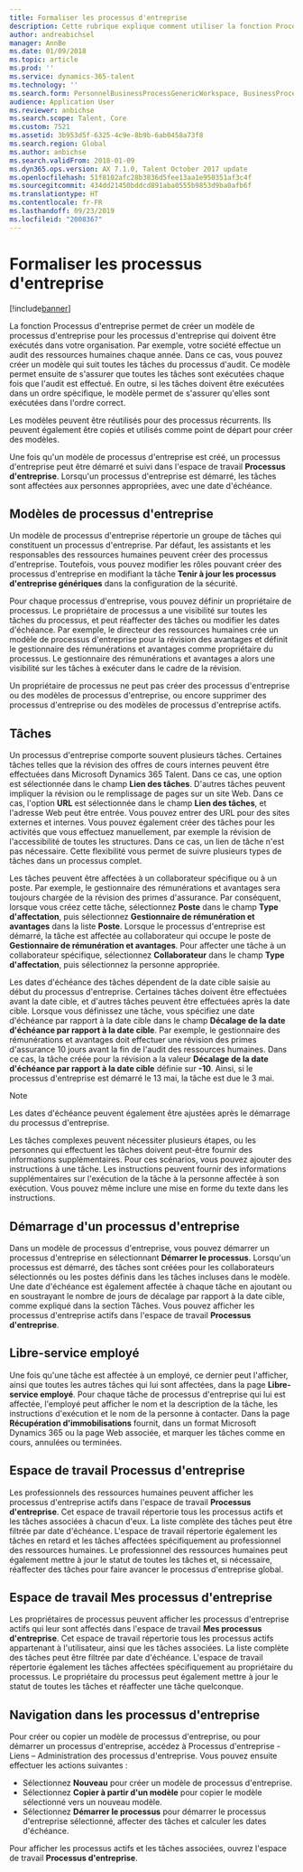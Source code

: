 ```yaml
---
title: Formaliser les processus d'entreprise
description: Cette rubrique explique comment utiliser la fonction Processus d'entreprise pour créer un modèle de processus d'entreprise pour les processus qui doivent être exécutés dans votre organisation.
author: andreabichsel
manager: AnnBe
ms.date: 01/09/2018
ms.topic: article
ms.prod: ''
ms.service: dynamics-365-talent
ms.technology: ''
ms.search.form: PersonnelBusinessProcessGenericWorkspace, BusinessProcessGenericTemplateListpage, BusinessProcessGenericMyTemplates, BusinessProcessGroupAssignment
audience: Application User
ms.reviewer: anbichse
ms.search.scope: Talent, Core
ms.custom: 7521
ms.assetid: 3b953d5f-6325-4c9e-8b9b-6ab0458a73f8
ms.search.region: Global
ms.author: anbichse
ms.search.validFrom: 2018-01-09
ms.dyn365.ops.version: AX 7.1.0, Talent October 2017 update
ms.openlocfilehash: 51f8102afc28b3836d5fee13aa1e950351af3c4f
ms.sourcegitcommit: 434dd21450bddcd891aba0555b9853d9ba0afb6f
ms.translationtype: HT
ms.contentlocale: fr-FR
ms.lasthandoff: 09/23/2019
ms.locfileid: "2008367"
---
```

# <a name="formalize-business-processes"></a>Formaliser les processus d'entreprise

[!include[banner](includes/banner.md)]

La fonction Processus d'entreprise permet de créer un modèle de processus d'entreprise pour les processus d'entreprise qui doivent être exécutés dans votre organisation. Par exemple, votre société effectue un audit des ressources humaines chaque année. Dans ce cas, vous pouvez créer un modèle qui suit toutes les tâches du processus d'audit. Ce modèle permet ensuite de s'assurer que toutes les tâches sont exécutées chaque fois que l'audit est effectué. En outre, si les tâches doivent être exécutées dans un ordre spécifique, le modèle permet de s'assurer qu'elles sont exécutées dans l'ordre correct.

Les modèles peuvent être réutilisés pour des processus récurrents. Ils peuvent également être copiés et utilisés comme point de départ pour créer des modèles.

Une fois qu'un modèle de processus d'entreprise est créé, un processus d'entreprise peut être démarré et suivi dans l'espace de travail **Processus d'entreprise**. Lorsqu'un processus d'entreprise est démarré, les tâches sont affectées aux personnes appropriées, avec une date d'échéance.

## <a name="business-process-templates"></a>Modèles de processus d'entreprise
Un modèle de processus d'entreprise répertorie un groupe de tâches qui constituent un processus d'entreprise. Par défaut, les assistants et les responsables des ressources humaines peuvent créer des processus d'entreprise. Toutefois, vous pouvez modifier les rôles pouvant créer des processus d'entreprise en modifiant la tâche **Tenir à jour les processus d'entreprise génériques** dans la configuration de la sécurité.

Pour chaque processus d'entreprise, vous pouvez définir un propriétaire de processus. Le propriétaire de processus a une visibilité sur toutes les tâches du processus, et peut réaffecter des tâches ou modifier les dates d'échéance. Par exemple, le directeur des ressources humaines crée un modèle de processus d'entreprise pour la révision des avantages et définit le gestionnaire des rémunérations et avantages comme propriétaire du processus. Le gestionnaire des rémunérations et avantages a alors une visibilité sur les tâches à exécuter dans le cadre de la révision.

Un propriétaire de processus ne peut pas créer des processus d'entreprise ou des modèles de processus d'entreprise, ou encore supprimer des processus d'entreprise ou des modèles de processus d'entreprise actifs.

## <a name="tasks"></a>Tâches
Un processus d'entreprise comporte souvent plusieurs tâches. Certaines tâches telles que la révision des offres de cours internes peuvent être effectuées dans Microsoft Dynamics 365 Talent. Dans ce cas, une option est sélectionnée dans le champ **Lien des tâches**. D'autres tâches peuvent impliquer la révision ou le remplissage de pages sur un site Web. Dans ce cas, l'option **URL** est sélectionnée dans le champ **Lien des tâches**, et l'adresse Web peut être entrée. Vous pouvez entrer des URL pour des sites externes et internes. Vous pouvez également créer des tâches pour les activités que vous effectuez manuellement, par exemple la révision de l'accessibilité de toutes les structures. Dans ce cas, un lien de tâche n'est pas nécessaire. Cette flexibilité vous permet de suivre plusieurs types de tâches dans un processus complet.

Les tâches peuvent être affectées à un collaborateur spécifique ou à un poste. Par exemple, le gestionnaire des rémunérations et avantages sera toujours chargée de la révision des primes d'assurance. Par conséquent, lorsque vous créez cette tâche, sélectionnez **Poste** dans le champ **Type d'affectation**, puis sélectionnez **Gestionnaire de rémunération et avantages** dans la liste **Poste**. Lorsque le processus d'entreprise est démarré, la tâche est affectée au collaborateur qui occupe le poste de **Gestionnaire de rémunération et avantages**. Pour affecter une tâche à un collaborateur spécifique, sélectionnez **Collaborateur** dans le champ **Type d'affectation**, puis sélectionnez la personne appropriée.

Les dates d'échéance des tâches dépendent de la date cible saisie au début du processus d'entreprise. Certaines tâches doivent être effectuées avant la date cible, et d'autres tâches peuvent être effectuées après la date cible. Lorsque vous définissez une tâche, vous spécifiez une date d'échéance par rapport à la date cible dans le champ **Décalage de la date d'échéance par rapport à la date cible**. Par exemple, le gestionnaire des rémunérations et avantages doit effectuer une révision des primes d'assurance 10 jours avant la fin de l'audit des ressources humaines. Dans ce cas, la tâche créée pour la révision a la valeur **Décalage de la date d'échéance par rapport à la date cible** définie sur **-10**. Ainsi, si le processus d'entreprise est démarré le 13 mai, la tâche est due le 3 mai.

> [!NOTE]
> Les dates d'échéance peuvent également être ajustées après le démarrage du processus d'entreprise.

Les tâches complexes peuvent nécessiter plusieurs étapes, ou les personnes qui effectuent les tâches doivent peut-être fournir des informations supplémentaires. Pour ces scénarios, vous pouvez ajouter des instructions à une tâche. Les instructions peuvent fournir des informations supplémentaires sur l'exécution de la tâche à la personne affectée à son exécution. Vous pouvez même inclure une mise en forme du texte dans les instructions.

## <a name="starting-a-business-process"></a>Démarrage d'un processus d'entreprise
Dans un modèle de processus d'entreprise, vous pouvez démarrer un processus d'entreprise en sélectionnant **Démarrer le processus**. Lorsqu'un processus est démarré, des tâches sont créées pour les collaborateurs sélectionnés ou les postes définis dans les tâches incluses dans le modèle. Une date d'échéance est également affectée à chaque tâche en ajoutant ou en soustrayant le nombre de jours de décalage par rapport à la date cible, comme expliqué dans la section Tâches. Vous pouvez afficher les processus d'entreprise actifs dans l'espace de travail **Processus d'entreprise**.

## <a name="employee-self-service"></a>Libre-service employé
Une fois qu'une tâche est affectée à un employé, ce dernier peut l'afficher, ainsi que toutes les autres tâches qui lui sont affectées, dans la page **Libre-service employé**. Pour chaque tâche de processus d'entreprise qui lui est affectée, l'employé peut afficher le nom et la description de la tâche, les instructions d'exécution et le nom de la personne à contacter. Dans la page **Récupération d'immobilisations** fournit, dans un format Microsoft Dynamics 365 ou la page Web associée, et marquer les tâches comme en cours, annulées ou terminées.

## <a name="business-process-workspace"></a>Espace de travail Processus d'entreprise
Les professionnels des ressources humaines peuvent afficher les processus d'entreprise actifs dans l'espace de travail **Processus d'entreprise**. Cet espace de travail répertorie tous les processus actifs et les tâches associées à chacun d'eux. La liste complète des tâches peut être filtrée par date d'échéance. L'espace de travail répertorie également les tâches en retard et les tâches affectées spécifiquement au professionnel des ressources humaines. Le professionnel des ressources humaines peut également mettre à jour le statut de toutes les tâches et, si nécessaire, réaffecter des tâches pour faire avancer le processus d'entreprise global.

## <a name="my-business-processes-workspace"></a>Espace de travail Mes processus d'entreprise
Les propriétaires de processus peuvent afficher les processus d'entreprise actifs qui leur sont affectés dans l'espace de travail **Mes processus d'entreprise**. Cet espace de travail répertorie tous les processus actifs appartenant à l'utilisateur, ainsi que les tâches associées. La liste complète des tâches peut être filtrée par date d'échéance. L'espace de travail répertorie également les tâches affectées spécifiquement au propriétaire du processus. Le propriétaire du processus peut également mettre à jour le statut de toutes les tâches et réaffecter une tâche quelconque.

## <a name="navigating-business-processes"></a>Navigation dans les processus d'entreprise
Pour créer ou copier un modèle de processus d'entreprise, ou pour démarrer un processus d'entreprise, accédez à Processus d'entreprise - Liens – Administration des processus d'entreprise. Vous pouvez ensuite effectuer les actions suivantes :

- Sélectionnez **Nouveau** pour créer un modèle de processus d'entreprise.
- Sélectionnez **Copier à partir d'un modèle** pour copier le modèle sélectionné vers un nouveau modèle.
- Sélectionnez **Démarrer le processus** pour démarrer le processus d'entreprise sélectionné, affecter des tâches et calculer les dates d'échéance.

Pour afficher les processus actifs et les tâches associées, ouvrez l'espace de travail **Processus d'entreprise**.

